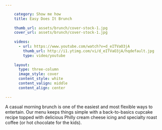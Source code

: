 ```yaml
---

    category: Show me how
    title: Easy Does It Brunch
    
    thumb_url: assets/brunch/cover-stock-1.jpg
    cover_url: assets/brunch/cover-stock-1.jpg
    
    videos:
      - url: https://www.youtube.com/watch?v=d_eITVaO3jA
        thumb_url: http://i1.ytimg.com/vi/d_eITVaO3jA/hqdefault.jpg
        type: video/youtube
    
    layout:
      type: three-column
      image_style: cover
      content_style: white
      content_valign: middle
      content_align: center
    
---
```


A casual morning brunch is one of the easiest and most flexible ways to entertain.  Our menu keeps things simple with a back-to-basics cupcake recipe topped with delicious Philly cream cheese icing and specialty roast coffee (or hot chocolate for the kids).  
